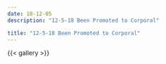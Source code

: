 ```yaml
---
date: 18-12-05
description: "12-5-18 Been Promoted to Corporal"

title: "12-5-18 Been Promoted to Corporal"
---
```

{{< gallery >}}
